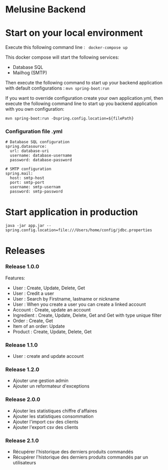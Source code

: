 # Melusine Backend
# Start on your local environment
Execute this following command line :
``` docker-compose up```

This docker compose will start the following services: 
- Database SQL
- Mailhog (SMTP)

Then execute the following command to start up your backend application with default configurations :
```mvn spring-boot:run```

If you want to override configuration create your own application.yml,
then execute the following command line to start up you backend application with you own configuration:

```mvn spring-boot:run -Dspring.config.location=${filePath}```

### Configuration file .yml
```
# Database SQL configuration
spring.datasource:
  url: database-uri
  username: database-username
  password: database-password

# SMTP configuration
spring.mail:
  host: smtp-host
  port: smtp-port
  username: smtp-usernam
  password: smtp-password
```

# Start application in production 

```java -jar app.jar --spring.config.location=file:///Users/home/config/jdbc.properties```

# Releases
### Release 1.0.0

Features:
- User : Create, Update, Delete, Get
- User : Credit a user
- User : Search by Firstname, lastname or nickname
- User : When you create a user you can create a linked account
- Account : Create, update an account
- Ingredient : Create, Update, Delete, Get and Get with type unique filter
- Order : Create, Get
- Item of an order: Update
- Product : Create, Update, Delete, Get

### Release 1.1.0
- User : create and update account

### Release 1.2.0
- Ajouter une gestion admin
- Ajouter un reformateur d'exceptions

### Release 2.0.0
- Ajouter les statistiques chiffre d'affaires
- Ajouter les statistiques consommation
- Ajouter l'import csv des clients
- Ajouter l'export csv des clients

### Release 2.1.0
- Récupérer l'historique des derniers produits commandés
- Récupérer l'historique des derniers produits commandés par un utilisateurs
